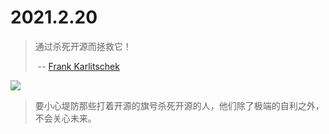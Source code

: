 # 2021.2.20

> 通过杀死开源而拯救它！ 
>
> ​    -- [Frank Karlitschek](https://fosdem.org/2020/schedule/speaker/frank_karlitschek/)

![](http://www.opensourceway.community/images/save-os-by-killing-it.png)

> 要小心堤防那些打着开源的旗号杀死开源的人，他们除了极端的自利之外，不会关心未来。

